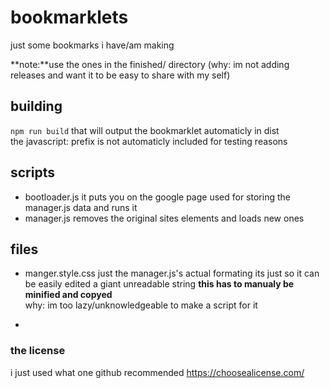 # bookmarklets
just some bookmarks i have/am making

**note:**use the ones in the finished/ directory (why: im not adding releases and want it to be easy to share with my self)

## building
```npm run build```
that will output the bookmarklet automaticly in dist  
the javascript: prefix is not automaticly included for testing reasons

## scripts
- bootloader.js
    it puts you on the google page used for storing the manager.js data and runs it
- manager.js
    removes the original sites elements and loads new ones

## files
- manger.style.css
    just the manager.js's actual formating its just so it can be easily edited a giant unreadable string
    **this has to manualy be minified and copyed**  
    why: im too lazy/unknowledgeable to make a script for it

- 

### the license
i just used what one github recommended
https://choosealicense.com/